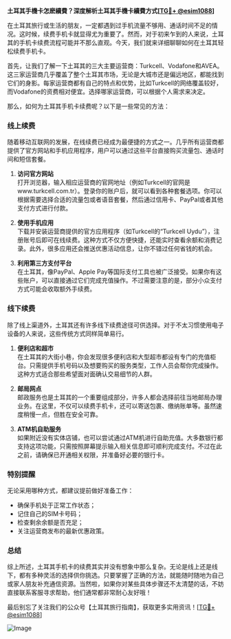 **土耳其手機卡怎麽續費？深度解析土耳其手機卡續費方式[[TG💪+ @esim1088](https://t.me/s/esim1088)]**

在土耳其旅行或生活的朋友，一定都遇到过手机流量不够用、通话时间不足的情况。这时候，续费手机卡就显得尤为重要了。然而，对于初来乍到的人来说，土耳其的手机卡续费流程可能并不那么直观。今天，我们就来详细聊聊如何在土耳其轻松续费手机卡。

首先，让我们了解一下土耳其的三大主要运营商：Turkcell、Vodafone和AVEA。这三家运营商几乎覆盖了整个土耳其市场，无论是大城市还是偏远地区，都能找到它们的身影。每家运营商都有自己的特点和优势，比如Turkcell的网络覆盖较好，而Vodafone的资费相对便宜。选择哪家运营商，可以根据个人需求来决定。

那么，如何为土耳其手机卡续费呢？以下是一些常见的方法：

### **线上续费**
随着移动互联网的发展，在线续费已经成为最便捷的方式之一。几乎所有运营商都提供了官方网站和手机应用程序，用户可以通过这些平台直接购买流量包、通话时间和短信套餐。

1. **访问官方网站**  
   打开浏览器，输入相应运营商的官网地址（例如Turkcell的官网是www.turkcell.com.tr）。登录你的账户后，就可以看到各种套餐选项。你可以根据需要选择合适的流量包或者语音套餐，然后通过信用卡、PayPal或者其他支付方式进行付款。

2. **使用手机应用**  
   下载并安装运营商提供的官方应用程序（如Turkcell的“Turkcell Uydu”），注册账号后即可在线续费。这种方式不仅方便快捷，还能实时查看余额和消费记录。此外，很多应用还会推送优惠活动信息，让你不错过任何省钱的机会。

3. **利用第三方支付平台**  
   在土耳其，像PayPal、Apple Pay等国际支付工具也被广泛接受。如果你有这些账户，可以直接通过它们完成充值操作。不过需要注意的是，部分小众支付方式可能会收取额外手续费。

### **线下续费**
除了线上渠道外，土耳其还有许多线下续费途径可供选择。对于不太习惯使用电子设备的人来说，这些传统方式同样简单易行。

1. **便利店和超市**  
   在土耳其的大街小巷，你会发现很多便利店和大型超市都设有专门的充值柜台。只需提供手机号码以及想要购买的服务类型，工作人员会帮你完成操作。这种方式适合那些希望面对面确认交易细节的人群。

2. **邮局网点**  
   邮政服务也是土耳其的一个重要组成部分，许多人都会选择前往当地邮局办理业务。在这里，不仅可以续费手机卡，还可以寄送包裹、缴纳账单等。虽然速度稍慢一点，但胜在安全可靠。

3. **ATM机自助服务**  
   如果附近没有实体店铺，也可以尝试通过ATM机进行自助充值。大多数银行都支持这项功能，只需按照屏幕提示输入相关信息即可顺利完成支付。不过在此之前，请确保已开通相关权限，并准备好必要的银行卡。

### **特别提醒**
无论采用哪种方式，都建议提前做好准备工作：
- 确保手机处于正常工作状态；
- 记住自己的SIM卡号码；
- 检查剩余余额是否充足；
- 关注运营商发布的最新优惠政策。

### **总结**
综上所述，土耳其手机卡的续费其实并没有想象中那么复杂。无论是线上还是线下，都有多种灵活的选择供你挑选。只要掌握了正确的方法，就能随时随地为自己或家人朋友补充通信资源。当然啦，如果你对某些具体步骤还不太清楚的话，不妨直接联系客服寻求帮助，他们通常都非常耐心友好哦！

最后别忘了关注我们的公众号【土耳其旅行指南】，获取更多实用资讯！[[TG💪+ @esim1088](https://t.me/s/esim1088)]  

![Image](https://i.postimg.cc/4NQfJmqS/Snipaste-2025-05-13-00-14-12.png)